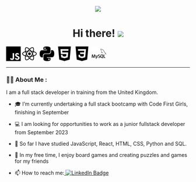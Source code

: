 <div id="header" align="center">
  <img src="output-onlinegiftools.gif" width="180"/>
  <h1>
    Hi there!
    <img src="https://media.giphy.com/media/hvRJCLFzcasrR4ia7z/giphy.gif" width="30px"/>
  </h1>
</div>

<div>
  <picture>
  <source width="40" height="40" media="(prefers-color-scheme: dark)" srcset="javascript.svg">
  <source width="40" height="40" media="(prefers-color-scheme: light)" srcset="javascript.svg">
  <img width="40" height="40" alt="JavaScript logo" src="javascript.svg">
</picture>
  <img src="react.svg" title="React" alt="React" width="40" height="40"/>&nbsp;
  <img src="python.svg" title="Python" alt="Python" width="40" height="40"/>&nbsp;
  <img src="html5.svg" title="HTML" alt="HTML" width="40" height="40"/>&nbsp;
  <img src="css3.svg" title="CSS" alt="CSS" width="40" height="40"/>&nbsp;
  <img src="mysql.svg" title="MySQL" alt="MySQL" width="40" height="40"/>&nbsp;
</div>

---

### :woman_technologist: About Me :
I am a full stack developer in training from the United Kingdom.

- :mortar_board: I’m currently undertaking a full stack bootcamp with Code First Girls, finishing in September
  
- :computer: I am looking for opportunities to work as a junior fullstack developer from September 2023

- :seedling: So far I have studied JavaScript, React, HTML, CSS, Python and SQL. 

- :game_die: In my free time, I enjoy board games and creating puzzles and games for my friends

- :mailbox: How to reach me:<a href="https://www.linkedin.com/in/madeleine-alabaster/">
    <img src="https://img.shields.io/badge/LinkedIn-blue?style=for-the-badge&logo=linkedin&logoColor=white" alt="LinkedIn Badge"/>
  </a>
